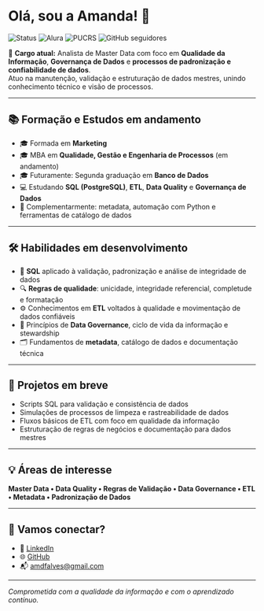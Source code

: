 # Olá, sou a Amanda! 👋

![Status](https://img.shields.io/badge/status-em%20atividade-green)
![Alura](https://img.shields.io/badge/Estudante-Alura-0098D1)
![PUCRS](https://img.shields.io/badge/Estudante-PUCRS-darkblue)
![GitHub seguidores](https://img.shields.io/github/followers/amanda-mdata?style=social)

🎯 **Cargo atual:** Analista de Master Data com foco em **Qualidade da Informação**, **Governança de Dados** e **processos de padronização e confiabilidade de dados**.  
Atuo na manutenção, validação e estruturação de dados mestres, unindo conhecimento técnico e visão de processos.

---

## 📚 Formação e Estudos em andamento

- 🎓 Formada em **Marketing**
- 🎓 MBA em **Qualidade, Gestão e Engenharia de Processos** (em andamento)
- 🎓 Futuramente: Segunda graduação em **Banco de Dados**
- 💻 Estudando **SQL (PostgreSQL)**, **ETL**, **Data Quality** e **Governança de Dados**
- 📖 Complementarmente: metadata, automação com Python e ferramentas de catálogo de dados

---

## 🛠️ Habilidades em desenvolvimento

- 🧾 **SQL** aplicado à validação, padronização e análise de integridade de dados
- 🔍 **Regras de qualidade**: unicidade, integridade referencial, completude e formatação
- ⚙️ Conhecimentos em **ETL** voltados à qualidade e movimentação de dados confiáveis
- 🧠 Princípios de **Data Governance**, ciclo de vida da informação e stewardship
- 🗂️ Fundamentos de **metadata**, catálogo de dados e documentação técnica

---

## 🚀 Projetos em breve

- Scripts SQL para validação e consistência de dados
- Simulações de processos de limpeza e rastreabilidade de dados
- Fluxos básicos de ETL com foco em qualidade da informação
- Estruturação de regras de negócios e documentação para dados mestres

---

## 💡 Áreas de interesse

**Master Data • Data Quality • Regras de Validação • Data Governance • ETL • Metadata • Padronização de Dados**

---

## 🤝 Vamos conectar?

- 💼 [LinkedIn](https://www.linkedin.com/in/ferreiraalvesamanda)
- 🌐 [GitHub](https://github.com/amanda-mdata)
- 📬 amdfalves@gmail.com

---

*Comprometida com a qualidade da informação e com o aprendizado contínuo.*

